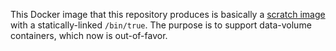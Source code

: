 This Docker image that this repository produces is basically a [scratch image](https://hub.docker.com/_/scratch)
with a statically-linked `/bin/true`. The purpose is to support data-volume containers, which now is out-of-favor.

